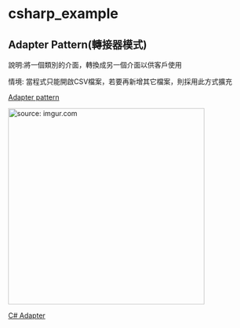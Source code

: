 # csharp_example

## Adapter Pattern(轉接器模式)

說明:將一個類別的介面，轉換成另一個介面以供客戶使用

情境: 當程式只能開啟CSV檔案，若要再新增其它檔案，則採用此方式擴充

[Adapter pattern][1]

<a href="https://imgur.com/L6YcTk8"><img src="https://i.imgur.com/L6YcTk8.png" title="source: imgur.com" width="400px" /></a>

[C# Adapter][2]

[1]:https://en.wikipedia.org/wiki/Adapter_pattern
[2]:https://www.dofactory.com/net/adapter-design-pattern
